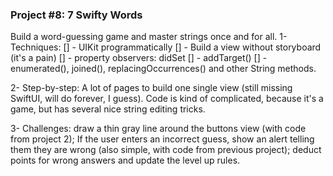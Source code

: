 ### Project #8: 7 Swifty Words
Build a word-guessing game and master strings once and for all.
1- Techniques:
[] - UIKit programmatically
[] - Build a view without storyboard (it's a pain)
[] - property observers: didSet
[] - addTarget()
[] - enumerated(), joined(), replacingOccurrences() and other String methods.

2- Step-by-step:
A lot of pages to build one single view (still missing SwiftUI, will do forever, I guess). Code is kind of complicated, because it's a game, but has several nice string editing tricks.

3- Challenges:
draw a thin gray line around the buttons view (with code from project 2); If the user enters an incorrect guess, show an alert telling them they are wrong (also simple, with code from previous project); deduct points for wrong answers and update the level up rules.
